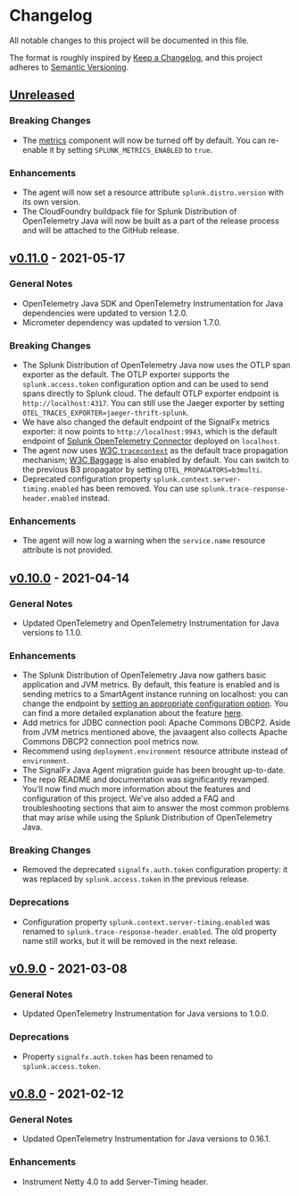 # Changelog

All notable changes to this project will be documented in this file.

The format is roughly inspired by [Keep a Changelog](https://keepachangelog.com/en/1.1.0/), and this project adheres
to [Semantic Versioning](https://semver.org/spec/v2.0.0.html).

## [Unreleased]

### Breaking Changes

- The [metrics](docs/metrics.md) component will now be turned off by default. You can re-enable it by setting
  `SPLUNK_METRICS_ENABLED` to `true`.

### Enhancements

- The agent will now set a resource attribute `splunk.distro.version` with its own version.
- The CloudFoundry buildpack file for Splunk Distribution of OpenTelemetry Java will now be built as a part of the
  release process and will be attached to the GitHub release.

## [v0.11.0] - 2021-05-17

### General Notes

- OpenTelemetry Java SDK and OpenTelemetry Instrumentation for Java dependencies were updated to version 1.2.0.
- Micrometer dependency was updated to version 1.7.0.

### Breaking Changes

- The Splunk Distribution of OpenTelemetry Java now uses the OTLP span exporter as the default. The OTLP exporter
  supports the `splunk.access.token` configuration option and can be used to send spans directly to Splunk cloud. The
  default OTLP exporter endpoint is `http://localhost:4317`. You can still use the Jaeger exporter by
  setting `OTEL_TRACES_EXPORTER=jaeger-thrift-splunk`.
- We have also changed the default endpoint of the SignalFx metrics exporter: it now points to `http://localhost:9943`,
  which is the default endpoint of [Splunk OpenTelemetry Connector](https://github.com/signalfx/splunk-otel-collector)
  deployed on `localhost`.
- The agent now uses [W3C `tracecontext`](https://www.w3.org/TR/trace-context/) as the default trace propagation
  mechanism; [W3C Baggage](https://w3c.github.io/baggage/) is also enabled by default. You can switch to the previous B3
  propagator by setting `OTEL_PROPAGATORS=b3multi`.
- Deprecated configuration property `splunk.context.server-timing.enabled` has been removed. You can use
  `splunk.trace-response-header.enabled` instead.

### Enhancements

- The agent will now log a warning when the `service.name` resource attribute is not provided.

## [v0.10.0] - 2021-04-14

### General Notes

- Updated OpenTelemetry and OpenTelemetry Instrumentation for Java versions to 1.1.0.

### Enhancements

- The Splunk Distribution of OpenTelemetry Java now gathers basic application and JVM metrics. By default, this feature
  is enabled and is sending metrics to a SmartAgent instance running on localhost:
  you can change the endpoint
  by [setting an appropriate configuration option](docs/advanced-config.md#splunk-distribution-configuration). You can
  find a more detailed explanation about the feature [here](docs/metrics.md).
- Add metrics for JDBC connection pool: Apache Commons DBCP2. Aside from JVM metrics mentioned above, the javaagent also
  collects Apache Commons DBCP2 connection pool metrics now.
- Recommend using `deployment.environment` resource attribute instead of `environment`.
- The SignalFx Java Agent migration guide has been brought up-to-date.
- The repo README and documentation was significantly revamped. You'll now find much more information about the features
  and configuration of this project. We've also added a FAQ and troubleshooting sections that aim to answer the most
  common problems that may arise while using the Splunk Distribution of OpenTelemetry Java.

### Breaking Changes

- Removed the deprecated `signalfx.auth.token` configuration property: it was replaced by `splunk.access.token` in the
  previous release.

### Deprecations

- Configuration property `splunk.context.server-timing.enabled` was renamed to `splunk.trace-response-header.enabled`.
  The old property name still works, but it will be removed in the next release.

## [v0.9.0] - 2021-03-08

### General Notes

- Updated OpenTelemetry Instrumentation for Java versions to 1.0.0.

### Deprecations

- Property `signalfx.auth.token` has been renamed to `splunk.access.token`.

## [v0.8.0] - 2021-02-12

### General Notes

- Updated OpenTelemetry Instrumentation for Java versions to 0.16.1.

### Enhancements

- Instrument Netty 4.0 to add Server-Timing header.

[Unreleased]: https://github.com/signalfx/splunk-otel-java/compare/v0.11.0...HEAD

[v0.11.0]: https://github.com/signalfx/splunk-otel-java/compare/v0.10.0...v0.11.0

[v0.10.0]: https://github.com/signalfx/splunk-otel-java/compare/v0.9.0...v0.10.0

[v0.9.0]: https://github.com/signalfx/splunk-otel-java/compare/v0.8.0...v0.9.0

[v0.8.0]: https://github.com/signalfx/splunk-otel-java/compare/v0.7.0...v0.8.0
